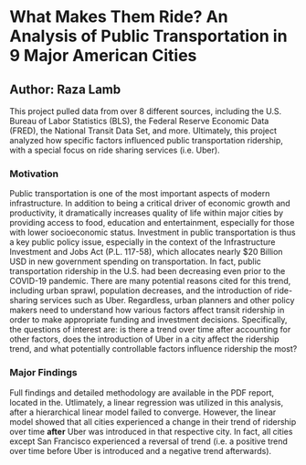 # What Makes Them Ride? An Analysis of Public Transportation in 9 Major American Cities
## Author: Raza Lamb

This project pulled data from over 8 different sources, including the U.S. Bureau of Labor Statistics (BLS), the Federal Reserve Economic Data (FRED), the National Transit Data Set, and more. Ultimately, this project analyzed how specific factors influenced public transportation ridership, with a special focus on ride sharing services (i.e. Uber).

### Motivation

Public transportation is one of the most important aspects of modern infrastructure. In addition to being a critical driver of economic growth and productivity, it dramatically increases quality of life within major cities by providing access to food, education and entertainment, especially for those with lower socioeconomic status. Investment in public transportation is thus a key public policy issue, especially in the context of the Infrastructure Investment and Jobs Act (P.L. 117-58), which allocates nearly $20 Billion USD in new government spending on transportation. In fact, public transportation ridership in the U.S. had been decreasing even prior to the COVID-19 pandemic. There are many potential reasons cited for this trend, including urban sprawl, population decreases, and the introduction of ride-sharing services such as Uber. Regardless, urban planners and other policy makers need to understand how various factors affect transit ridership in order to make appropriate funding and investment decisions. Specifically, the questions of interest are: is there a trend over time after accounting for other factors, does the introduction of Uber in a city affect the ridership trend, and what potentially controllable factors influence ridership the most?

### Major Findings

Full findings and detailed methodology are available in the PDF report, located in the. Utlimately, a linear regression was utilized in this analysis, after a hierarchical linear model failed to converge. However, the linear model showed that all cities experienced a change in their trend of ridership over time **after** Uber was introduced in that respective city. In fact, all cities except San Francisco experienced a reversal of trend (i.e. a positive trend over time before Uber is introduced and a negative trend afterwards).
